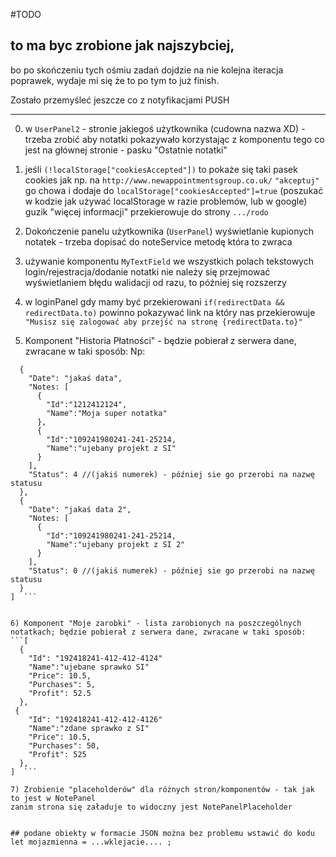 #TODO

## to ma byc zrobione jak najszybciej, 

bo po skończeniu tych ośmiu zadań dojdzie na nie kolejna iteracja poprawek, wydaje mi się że to po tym to już finish.

Zostało przemyśleć jeszcze co z notyfikacjami PUSH


*** 

0) w `UserPanel2` - stronie jakiegoś użytkownika (cudowna nazwa XD) - trzeba zrobić aby notatki pokazywało korzystając z komponentu tego co jest na głównej stronie - pasku "Ostatnie notatki"

1) jeśli `(!localStorage["cookiesAccepted"])` to pokaże się taki pasek cookies jak np. na `http://www.newappointmentsgroup.co.uk/` 
`"akceptuj"` go chowa i dodaje do `localStorage["cookiesAccepted"]=true` (poszukać w kodzie jak używać localStorage w razie problemów, lub w google)
guzik "więcej informacji" przekierowuje do strony `.../rodo`

2) Dokończenie panelu użytkownika (`UserPanel`)
wyświetlanie kupionych notatek - trzeba dopisać do noteService metodę która to zwraca

3) używanie komponentu `MyTextField` we wszystkich polach tekstowych login/rejestracja/dodanie notatki
nie należy się przejmować wyświetlaniem błędu walidacji od razu, to później się rozszerzy

4) w loginPanel gdy mamy być przekierowani   `if(redirectData && redirectData.to)` powinno pokazywać link na który nas przekierowuje 
`"Musisz się zalogować aby przejść na stronę {redirectData.to}"`

5) Komponent "Historia Płatności" - będzie pobierał z serwera dane, zwracane w taki sposób: 
Np:
```[
  { 
    "Date": "jakaś data",
	"Notes: [ 
	  {
	    "Id":"1212412124",
		"Name":"Moja super notatka"
	  },
	  {
	    "Id":"109241980241-241-25214,
		"Name":"ujebany projekt z SI"
	  }
	],
	"Status": 4 //(jakiś numerek) - później sie go przerobi na nazwę statusu
  },
  { 
    "Date": "jakaś data 2",
	"Notes: [
	  {
	    "Id":"109241980241-241-25214,
		"Name":"ujebany projekt z SI 2"
	  }
	],
	"Status": 0 //(jakiś numerek) - później sie go przerobi na nazwę statusu
  }
]  ```
		

6) Komponent "Moje zarobki" - lista zarobionych na poszczególnych notatkach; będzie pobierał z serwera dane, zwracane w taki sposób: 
```[
  { 
    "Id": "192418241-412-412-4124"
    "Name":"ujebane sprawko SI"
	"Price": 10.5,
	"Purchases": 5,
	"Profit": 52.5
  },
 { 
    "Id": "192418241-412-412-4126"
    "Name":"zdane sprawko z SI"
	"Price": 10.5,
	"Purchases": 50,
	"Profit": 525
  },
]  ```

7) Zrobienie "placeholderów" dla różnych stron/komponentów - tak jak to jest w NotePanel
zanim strona się załaduje to widoczny jest NotePanelPlaceholder


## podane obiekty w formacie JSON można bez problemu wstawić do kodu
let mojazmienna = ...wklejacie.... ;
